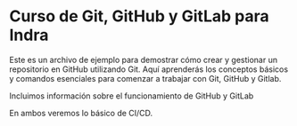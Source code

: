 # Curso de Git, GitHub y GitLab para Indra

Este es un archivo de ejemplo para demostrar cómo crear y gestionar un repositorio en GitHub utilizando Git. Aquí aprenderás los conceptos básicos y comandos esenciales para comenzar a trabajar con Git, GitHub y Gitlab.

Incluimos información sobre el funcionamiento de GitHub y GitLab

En ambos veremos lo básico de CI/CD.

